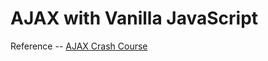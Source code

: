 # AJAX with Vanilla JavaScript

Reference -- [AJAX Crash Course](https://www.youtube.com/watch?v=82hnvUYY6QA)